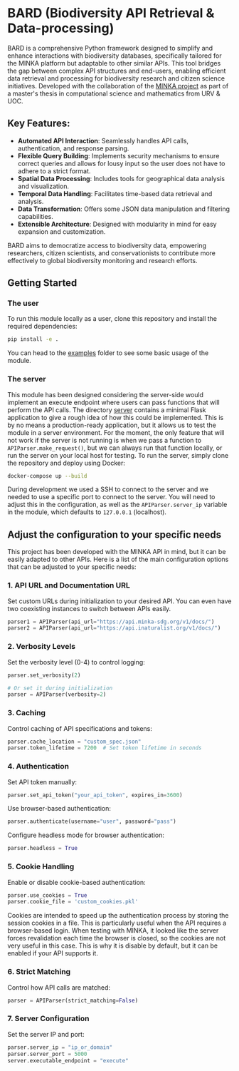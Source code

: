 # BARD (Biodiversity API Retrieval & Data-processing)

BARD is a comprehensive Python framework designed to simplify and enhance interactions with biodiversity databases, specifically tailored for the MINKA platform but adaptable to other similar APIs. This tool bridges the gap between complex API structures and end-users, enabling efficient data retrieval and processing for biodiversity research and citizen science initiatives. Developed with the collaboration of the [MINKA project](https://minka-sdg.org/) as part of a master's thesis in computational science and mathematics from URV & UOC.

## Key Features:

- **Automated API Interaction**: Seamlessly handles API calls, authentication, and response parsing.
- **Flexible Query Building**: Implements security mechanisms to ensure correct queries and allows for lousy input so the user does not have to adhere to a strict format.
- **Spatial Data Processing**: Includes tools for geographical data analysis and visualization.
- **Temporal Data Handling**: Facilitates time-based data retrieval and analysis.
- **Data Transformation**: Offers some JSON data manipulation and filtering capabilities.
- **Extensible Architecture**: Designed with modularity in mind for easy expansion and customization.

BARD aims to democratize access to biodiversity data, empowering researchers, citizen scientists, and conservationists to contribute more effectively to global biodiversity monitoring and research efforts.


## Getting Started

### The user

To run this module locally as a user, clone this repository and install the required dependencies:

```bash
pip install -e .
```

You can head to the [examples](examples) folder to see some basic usage of the module.

### The server

This module has been designed considering the server-side would implement an execute endpoint where users can pass functions that will perform the API calls. The directory [server](server) contains a minimal Flask application to give a rough idea of how this could be implemented. This is by no means a production-ready application, but it allows us to test the module in a server environment. For the moment, the only feature that will not work if the server is not running is when we pass a function to `APIParser.make_request()`, but we can always run that function locally, or run the server on your local host for testing. To run the server, simply clone the repository and deploy using Docker:

```bash
docker-compose up --build
```

During development we used a SSH to connect to the server and we needed to use a specific port to connect to the server. You will need to adjust this in the configuration, as well as the `APIParser.server_ip` variable in the module, which defaults to `127.0.0.1` (localhost).

## Adjust the configuration to your specific needs

This project has been developed with the MINKA API in mind, but it can be easily adapted to other APIs. Here is a list of the main configuration options that can be adjusted to your specific needs:

### 1. API URL and Documentation URL
Set custom URLs during initialization to your desired API. You can even have two coexisting instances to switch between APIs easily.

```python
parser1 = APIParser(api_url="https://api.minka-sdg.org/v1/docs/")
parser2 = APIParser(api_url="https://api.inaturalist.org/v1/docs/")
```

### 2. Verbosity Levels
Set the verbosity level (0-4) to control logging:

```python
parser.set_verbosity(2)

# Or set it during initialization
parser = APIParser(verbosity=2)
```

### 3. Caching
Control caching of API specifications and tokens:
```python
parser.cache_location = "custom_spec.json"
parser.token_lifetime = 7200  # Set token lifetime in seconds
```

### 4. Authentication

Set API token manually:
```python
parser.set_api_token("your_api_token", expires_in=3600)
```
Use browser-based authentication:
```python
parser.authenticate(username="user", password="pass")
```

Configure headless mode for browser authentication:
```python
parser.headless = True
```

### 5. Cookie Handling
Enable or disable cookie-based authentication:
```python
parser.use_cookies = True
parser.cookie_file = 'custom_cookies.pkl'
```

Cookies are intended to speed up the authentication process by storing the session cookies in a file. This is particularly useful when the API requires a browser-based login. When testing with MINKA, it looked like the server forces revalidation each time the browser is closed, so the cookies are not very useful in this case. This is why it is disable by default, but it can be enabled if your API supports it.

### 6. Strict Matching
Control how API calls are matched:
```python
parser = APIParser(strict_matching=False)
```
### 7. Server Configuration
Set the server IP and port:

```python
parser.server_ip = "ip_or_domain"
parser.server_port = 5000
server.executable_endpoint = "execute"
```